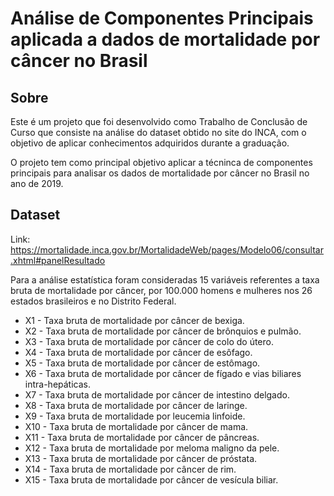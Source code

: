# Análise de Componentes Principais aplicada a dados de mortalidade por câncer no Brasil

## Sobre
Este é um projeto que foi desenvolvido como Trabalho de Conclusão de Curso que consiste na análise do dataset obtido no site do INCA, com o objetivo de aplicar
conhecimentos adquiridos durante a graduação. 

O projeto tem como principal objetivo aplicar a técninca de componentes principais para analisar os dados de mortalidade
por câncer no Brasil no ano de 2019.

## Dataset
Link: https://mortalidade.inca.gov.br/MortalidadeWeb/pages/Modelo06/consultar.xhtml#panelResultado

Para a análise estatística foram consideradas 15 variáveis referentes a taxa bruta de mortalidade por câncer, por 100.000 homens e mulheres nos 26 estados brasileiros e no Distrito Federal.

- X1 - Taxa bruta de mortalidade por câncer de bexiga.
- X2 - Taxa bruta de mortalidade por câncer de brônquios e pulmão.
- X3 - Taxa bruta de mortalidade por câncer de colo do útero.
- X4 - Taxa bruta de mortalidade por câncer de esôfago.
- X5 - Taxa bruta de mortalidade por câncer de estômago.
- X6 - Taxa bruta de mortalidade por câncer de fígado e vias biliares intra-hepáticas.
- X7 - Taxa bruta de mortalidade por câncer de intestino delgado.
- X8 - Taxa bruta de mortalidade por câncer de laringe.
- X9 - Taxa bruta de mortalidade por leucemia linfoide.
- X10 - Taxa bruta de mortalidade por câncer de mama.
- X11 - Taxa bruta de mortalidade por câncer de pâncreas.
- X12 - Taxa bruta de mortalidade por meloma maligno da pele.
- X13  - Taxa bruta de mortalidade por câncer de próstata.
- X14 - Taxa bruta de mortalidade por câncer de rim.
- X15 - Taxa bruta de mortalidade por câncer de vesícula biliar.

